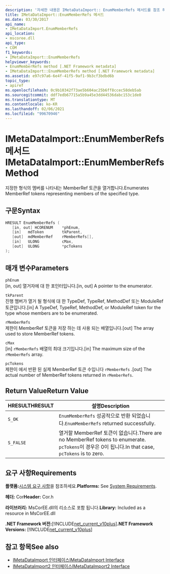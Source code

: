 ```yaml
---
description: '자세한 내용은 IMetaDataImport:: EnumMemberRefs 메서드를 참조 하세요.'
title: IMetaDataImport::EnumMemberRefs 메서드
ms.date: 03/30/2017
api_name:
- IMetaDataImport.EnumMemberRefs
api_location:
- mscoree.dll
api_type:
- COM
f1_keywords:
- IMetaDataImport::EnumMemberRefs
helpviewer_keywords:
- EnumMemberRefs method [.NET Framework metadata]
- IMetaDataImport::EnumMemberRefs method [.NET Framework metadata]
ms.assetid: e97c97a6-6e4f-41f5-9af1-9b3cf3bdbd6b
topic_type:
- apiref
ms.openlocfilehash: 0c9b10342f73ae5b604ac25b6ff8ccec58deb5ab
ms.sourcegitcommit: ddf7edb67715a5b9a45e3dd44536dabc153c1de0
ms.translationtype: MT
ms.contentlocale: ko-KR
ms.lasthandoff: 02/06/2021
ms.locfileid: "99670946"
---
```

# <a name="imetadataimportenummemberrefs-method"></a><span data-ttu-id="d033c-103">IMetaDataImport::EnumMemberRefs 메서드</span><span class="sxs-lookup"><span data-stu-id="d033c-103">IMetaDataImport::EnumMemberRefs Method</span></span>

<span data-ttu-id="d033c-104">지정한 형식의 멤버를 나타내는 MemberRef 토큰을 열거합니다.</span><span class="sxs-lookup"><span data-stu-id="d033c-104">Enumerates MemberRef tokens representing members of the specified type.</span></span>  
  
## <a name="syntax"></a><span data-ttu-id="d033c-105">구문</span><span class="sxs-lookup"><span data-stu-id="d033c-105">Syntax</span></span>  
  
```cpp  
HRESULT EnumMemberRefs (  
   [in, out] HCORENUM    *phEnum,
   [in]   mdToken        tkParent,
   [out]  mdMemberRef    rMemberRefs[],
   [in]   ULONG          cMax,
   [out]  ULONG          *pcTokens  
);  
```  
  
## <a name="parameters"></a><span data-ttu-id="d033c-106">매개 변수</span><span class="sxs-lookup"><span data-stu-id="d033c-106">Parameters</span></span>  

 `phEnum`  
 <span data-ttu-id="d033c-107">[in, out] 열거자에 대 한 포인터입니다.</span><span class="sxs-lookup"><span data-stu-id="d033c-107">[in, out] A pointer to the enumerator.</span></span>  
  
 `tkParent`  
 <span data-ttu-id="d033c-108">진행 멤버가 열거 될 형식에 대 한 TypeDef, TypeRef, MethodDef 또는 ModuleRef 토큰입니다.</span><span class="sxs-lookup"><span data-stu-id="d033c-108">[in] A TypeDef, TypeRef, MethodDef, or ModuleRef token for the type whose members are to be enumerated.</span></span>  
  
 `rMemberRefs`  
 <span data-ttu-id="d033c-109">제한이 MemberRef 토큰을 저장 하는 데 사용 되는 배열입니다.</span><span class="sxs-lookup"><span data-stu-id="d033c-109">[out] The array used to store MemberRef tokens.</span></span>  
  
 `cMax`  
 <span data-ttu-id="d033c-110">[in] `rMemberRefs` 배열의 최대 크기입니다.</span><span class="sxs-lookup"><span data-stu-id="d033c-110">[in] The maximum size of the `rMemberRefs` array.</span></span>  
  
 `pcTokens`  
 <span data-ttu-id="d033c-111">제한이 에서 반환 된 실제 MemberRef 토큰 수입니다 `rMemberRefs` .</span><span class="sxs-lookup"><span data-stu-id="d033c-111">[out] The actual number of MemberRef tokens returned in `rMemberRefs`.</span></span>  
  
## <a name="return-value"></a><span data-ttu-id="d033c-112">Return Value</span><span class="sxs-lookup"><span data-stu-id="d033c-112">Return Value</span></span>  
  
|<span data-ttu-id="d033c-113">HRESULT</span><span class="sxs-lookup"><span data-stu-id="d033c-113">HRESULT</span></span>|<span data-ttu-id="d033c-114">설명</span><span class="sxs-lookup"><span data-stu-id="d033c-114">Description</span></span>|  
|-------------|-----------------|  
|`S_OK`|<span data-ttu-id="d033c-115">`EnumMemberRefs` 성공적으로 반환 되었습니다.</span><span class="sxs-lookup"><span data-stu-id="d033c-115">`EnumMemberRefs` returned successfully.</span></span>|  
|`S_FALSE`|<span data-ttu-id="d033c-116">열거할 MemberRef 토큰이 없습니다.</span><span class="sxs-lookup"><span data-stu-id="d033c-116">There are no MemberRef tokens to enumerate.</span></span> <span data-ttu-id="d033c-117">`pcTokens`이 경우은 0이 됩니다.</span><span class="sxs-lookup"><span data-stu-id="d033c-117">In that case, `pcTokens` is to zero.</span></span>|  
  
## <a name="requirements"></a><span data-ttu-id="d033c-118">요구 사항</span><span class="sxs-lookup"><span data-stu-id="d033c-118">Requirements</span></span>  

 <span data-ttu-id="d033c-119">**플랫폼:**[시스템 요구 사항](../../get-started/system-requirements.md)을 참조하세요.</span><span class="sxs-lookup"><span data-stu-id="d033c-119">**Platforms:** See [System Requirements](../../get-started/system-requirements.md).</span></span>  
  
 <span data-ttu-id="d033c-120">**헤더:** Cor</span><span class="sxs-lookup"><span data-stu-id="d033c-120">**Header:** Cor.h</span></span>  
  
 <span data-ttu-id="d033c-121">**라이브러리:** MsCorEE.dll의 리소스로 포함 됩니다.</span><span class="sxs-lookup"><span data-stu-id="d033c-121">**Library:** Included as a resource in MsCorEE.dll</span></span>  
  
 <span data-ttu-id="d033c-122">**.NET Framework 버전:**[!INCLUDE[net_current_v10plus](../../../../includes/net-current-v10plus-md.md)]</span><span class="sxs-lookup"><span data-stu-id="d033c-122">**.NET Framework Versions:** [!INCLUDE[net_current_v10plus](../../../../includes/net-current-v10plus-md.md)]</span></span>  
  
## <a name="see-also"></a><span data-ttu-id="d033c-123">참고 항목</span><span class="sxs-lookup"><span data-stu-id="d033c-123">See also</span></span>

- [<span data-ttu-id="d033c-124">IMetaDataImport 인터페이스</span><span class="sxs-lookup"><span data-stu-id="d033c-124">IMetaDataImport Interface</span></span>](imetadataimport-interface.md)
- [<span data-ttu-id="d033c-125">IMetaDataImport2 인터페이스</span><span class="sxs-lookup"><span data-stu-id="d033c-125">IMetaDataImport2 Interface</span></span>](imetadataimport2-interface.md)
